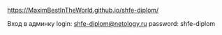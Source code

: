 https://MaximBestInTheWorld.github.io/shfe-diplom/

Вход в админку
login: shfe-diplom@netology.ru
password: shfe-diplom
